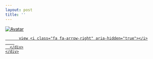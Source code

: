 ```yaml
---
layout: post
title: ''
---
```


<p class="imglist">

<div class="image-container">
  <a href="https://pic.superbed.cn/item/5e09c5b576085c3289b5afea.jpg"  data-fancybox="images">
    <img src="https://pic.superbed.cn/item/5e09c5b576085c3289b5b073.jpg" alt="Avatar" class="image" />
    <div class="overlay">
      <div class="text">
        
          view <i class="fa fa-arrow-right" aria-hidden="true"></i>
        
      </div>
    </div>
  </a>
</div>








<a href="https://pic.superbed.cn/item/5e09c5b576085c3289b5afee.jpg" data-fancybox="images"><img src="" /></a>
<a href="https://pic.superbed.cn/item/5e09c5b576085c3289b5aff3.jpg" data-fancybox="images"><img src="" /></a>
<a href="https://pic.superbed.cn/item/5e09c5b576085c3289b5aff5.jpg" data-fancybox="images"><img src="" /></a>
<a href="https://pic.superbed.cn/item/5e09c5b576085c3289b5aff7.jpg" data-fancybox="images"><img src="" /></a>
<a href="https://pic.superbed.cn/item/5e09c5b576085c3289b5affa.jpg" data-fancybox="images"><img src="" /></a>
<a href="https://pic.superbed.cn/item/5e09c5b576085c3289b5affd.jpg" data-fancybox="images"><img src="" /></a>
<a href="https://pic.superbed.cn/item/5e09c5b576085c3289b5b000.jpg" data-fancybox="images"><img src="" /></a>
<a href="https://pic.superbed.cn/item/5e09c5b576085c3289b5b003.jpg" data-fancybox="images"><img src="" /></a>
<a href="https://pic.superbed.cn/item/5e09c5b576085c3289b5b006.jpg" data-fancybox="images"><img src="" /></a>
<a href="https://pic.superbed.cn/item/5e09c5b576085c3289b5b008.jpg" data-fancybox="images"><img src="" /></a>
<a href="https://pic.superbed.cn/item/5e09c5b576085c3289b5b00b.jpg" data-fancybox="images"><img src="" /></a>
<a href="https://pic.superbed.cn/item/5e09c5b576085c3289b5b00e.jpg" data-fancybox="images"><img src="" /></a>
<a href="https://pic.superbed.cn/item/5e09c5b576085c3289b5b011.jpg" data-fancybox="images"><img src="" /></a>
<a href="https://pic.superbed.cn/item/5e09c5b576085c3289b5b013.jpg" data-fancybox="images"><img src="" /></a>
<a href="https://pic.superbed.cn/item/5e09c5b576085c3289b5b016.jpg" data-fancybox="images"><img src="" /></a>
<a href="https://pic.superbed.cn/item/5e09c5b576085c3289b5b018.jpg" data-fancybox="images"><img src="" /></a>
<a href="https://pic.superbed.cn/item/5e09c5b576085c3289b5b01d.jpg" data-fancybox="images"><img src="" /></a>
<a href="https://pic.superbed.cn/item/5e09c5b576085c3289b5b01f.jpg" data-fancybox="images"><img src="" /></a>
<a href="https://pic.superbed.cn/item/5e09c5b576085c3289b5b023.jpg" data-fancybox="images"><img src="" /></a>
<a href="https://pic.superbed.cn/item/5e09c5b576085c3289b5b027.jpg" data-fancybox="images"><img src="" /></a>
<a href="https://pic.superbed.cn/item/5e09c5b576085c3289b5b02a.jpg" data-fancybox="images"><img src="" /></a>
<a href="https://pic.superbed.cn/item/5e09c5b576085c3289b5b02d.jpg" data-fancybox="images"><img src="" /></a>
<a href="https://pic.superbed.cn/item/5e09c5b576085c3289b5b033.jpg" data-fancybox="images"><img src="" /></a>
<a href="https://pic.superbed.cn/item/5e09c5b576085c3289b5b038.jpg" data-fancybox="images"><img src="" /></a>
<a href="https://pic.superbed.cn/item/5e09c5b576085c3289b5b03e.jpg" data-fancybox="images"><img src="" /></a>
<a href="https://pic.superbed.cn/item/5e09c5b576085c3289b5b041.jpg" data-fancybox="images"><img src="" /></a>
<a href="https://pic.superbed.cn/item/5e09c5b576085c3289b5b044.jpg" data-fancybox="images"><img src="" /></a>
<a href="https://pic.superbed.cn/item/5e09c5b576085c3289b5b047.jpg" data-fancybox="images"><img src="" /></a>
<a href="https://pic.superbed.cn/item/5e09c5b576085c3289b5b04b.jpg" data-fancybox="images"><img src="" /></a>
<a href="https://pic.superbed.cn/item/5e09c5b576085c3289b5b04e.jpg" data-fancybox="images"><img src="" /></a>
<a href="https://pic.superbed.cn/item/5e09c5b576085c3289b5b051.jpg" data-fancybox="images"><img src="" /></a>
<a href="https://pic.superbed.cn/item/5e09c5b576085c3289b5b059.jpg" data-fancybox="images"><img src="" /></a>
<a href="https://pic.superbed.cn/item/5e09c5b576085c3289b5b05b.jpg" data-fancybox="images"><img src="" /></a>
<a href="https://pic.superbed.cn/item/5e09c5b576085c3289b5b05e.jpg" data-fancybox="images"><img src="" /></a>
<a href="https://pic.superbed.cn/item/5e09c5b576085c3289b5b060.jpg" data-fancybox="images"><img src="" /></a>
<a href="https://pic.superbed.cn/item/5e09c5b576085c3289b5b065.jpg" data-fancybox="images"><img src="" /></a>
<a href="https://pic.superbed.cn/item/5e09c5b576085c3289b5b068.jpg" data-fancybox="images"><img src="" /></a>
<a href="https://pic.superbed.cn/item/5e09c5b576085c3289b5b06c.jpg" data-fancybox="images"><img src="" /></a>
<a href="https://pic.superbed.cn/item/5e09c5b576085c3289b5b06f.jpg" data-fancybox="images"><img src="" /></a>
<a href="https://pic.superbed.cn/item/5e09c5b576085c3289b5b071.jpg" data-fancybox="images"><img src="" /></a>
<a href="https://pic.superbed.cn/item/5e09c5b576085c3289b5b073.jpg" data-fancybox="images"><img src="" /></a>
<a href="https://pic.superbed.cn/item/5e09c5b576085c3289b5b077.jpg" data-fancybox="images"><img src="" /></a>
<a href="https://pic.superbed.cn/item/5e09c5b576085c3289b5b07a.jpg" data-fancybox="images"><img src="" /></a>
<a href="https://pic.superbed.cn/item/5e09c5b576085c3289b5b07e.jpg" data-fancybox="images"><img src="" /></a>
<a href="https://pic.superbed.cn/item/5e09c5b576085c3289b5b081.jpg" data-fancybox="images"><img src="" /></a>
<a href="https://pic.superbed.cn/item/5e09c5b576085c3289b5b083.jpg" data-fancybox="images"><img src="" /></a>
<a href="https://pic.superbed.cn/item/5e09c5b576085c3289b5b086.jpg" data-fancybox="images"><img src="" /></a>
<a href="https://pic.superbed.cn/item/5e09c5b576085c3289b5b08a.jpg" data-fancybox="images"><img src="" /></a>
<a href="https://pic.superbed.cn/item/5e09c5b576085c3289b5b090.jpg" data-fancybox="images"><img src="" /></a>
<a href="https://pic.superbed.cn/item/5e09c60f76085c3289b5d831.jpg" data-fancybox="images"><img src="" /></a>
<a href="https://pic.superbed.cn/item/5e09c60f76085c3289b5d834.jpg" data-fancybox="images"><img src="" /></a>
<a href="https://pic.superbed.cn/item/5e09c60f76085c3289b5d836.jpg" data-fancybox="images"><img src="" /></a>
<a href="https://pic.superbed.cn/item/5e09c60f76085c3289b5d838.jpg" data-fancybox="images"><img src="" /></a>
<a href="https://pic.superbed.cn/item/5e09c60f76085c3289b5d83a.jpg" data-fancybox="images"><img src="" /></a>
<a href="https://pic.superbed.cn/item/5e09c60f76085c3289b5d83d.jpg" data-fancybox="images"><img src="" /></a>
<a href="https://pic.superbed.cn/item/5e09c60f76085c3289b5d83f.jpg" data-fancybox="images"><img src="" /></a>
<a href="https://pic.superbed.cn/item/5e09c60f76085c3289b5d843.jpg" data-fancybox="images"><img src="" /></a>
<a href="https://pic.superbed.cn/item/5e09c60f76085c3289b5d845.jpg" data-fancybox="images"><img src="" /></a>
<a href="https://pic.superbed.cn/item/5e09c60f76085c3289b5d848.jpg" data-fancybox="images"><img src="" /></a>
<a href="https://pic.superbed.cn/item/5e09c60f76085c3289b5d84b.jpg" data-fancybox="images"><img src="" /></a>
<a href="https://pic.superbed.cn/item/5e09c60f76085c3289b5d84d.jpg" data-fancybox="images"><img src="" /></a>
<a href="https://pic.superbed.cn/item/5e09c60f76085c3289b5d84f.jpg" data-fancybox="images"><img src="" /></a>
<a href="https://pic.superbed.cn/item/5e09c61076085c3289b5d856.jpg" data-fancybox="images"><img src="" /></a>
<a href="https://pic.superbed.cn/item/5e09c61076085c3289b5d85b.jpg" data-fancybox="images"><img src="" /></a>
<a href="https://pic.superbed.cn/item/5e09c61076085c3289b5d85d.jpg" data-fancybox="images"><img src="" /></a>
<a href="https://pic.superbed.cn/item/5e09c61076085c3289b5d860.jpg" data-fancybox="images"><img src="" /></a>
<a href="https://pic.superbed.cn/item/5e09c61076085c3289b5d862.jpg" data-fancybox="images"><img src="" /></a>
<a href="https://pic.superbed.cn/item/5e09c61076085c3289b5d865.jpg" data-fancybox="images"><img src="" /></a>
<a href="https://pic.superbed.cn/item/5e09c61076085c3289b5d869.jpg" data-fancybox="images"><img src="" /></a>
<a href="https://pic.superbed.cn/item/5e09c61076085c3289b5d86c.jpg" data-fancybox="images"><img src="" /></a>
<a href="https://pic.superbed.cn/item/5e09c61076085c3289b5d86e.jpg" data-fancybox="images"><img src="" /></a>
<a href="https://pic.superbed.cn/item/5e09c61076085c3289b5d871.jpg" data-fancybox="images"><img src="" /></a>
<a href="https://pic.superbed.cn/item/5e09c61076085c3289b5d873.jpg" data-fancybox="images"><img src="" /></a>
<a href="https://pic.superbed.cn/item/5e09c61076085c3289b5d875.jpg" data-fancybox="images"><img src="" /></a>
<a href="https://pic.superbed.cn/item/5e09c61076085c3289b5d878.jpg" data-fancybox="images"><img src="" /></a>
<a href="https://pic.superbed.cn/item/5e09c61076085c3289b5d87b.jpg" data-fancybox="images"><img src="" /></a>
<a href="https://pic.superbed.cn/item/5e09c61076085c3289b5d87d.jpg" data-fancybox="images"><img src="" /></a>
<a href="https://pic.superbed.cn/item/5e09c61076085c3289b5d880.jpg" data-fancybox="images"><img src="" /></a>
<a href="https://pic.superbed.cn/item/5e09c61076085c3289b5d882.jpg" data-fancybox="images"><img src="" /></a>
<a href="https://pic.superbed.cn/item/5e09c61076085c3289b5d884.jpg" data-fancybox="images"><img src="" /></a>
<a href="https://pic.superbed.cn/item/5e09c61076085c3289b5d887.jpg" data-fancybox="images"><img src="" /></a>
<a href="https://pic.superbed.cn/item/5e09c61076085c3289b5d889.jpg" data-fancybox="images"><img src="" /></a>
<a href="https://pic.superbed.cn/item/5e09c61076085c3289b5d88b.jpg" data-fancybox="images"><img src="" /></a>


</p>
